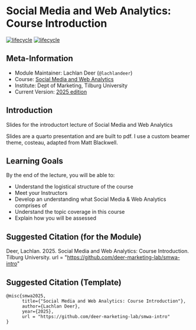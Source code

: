 # Social Media and Web Analytics: Course Introduction

[![lifecycle](https://img.shields.io/badge/lifecycle-stable-green.svg)](https://www.tidyverse.org/lifecycle/#stable)
[![lifecycle](https://img.shields.io/badge/version-2025-red.svg)]()


## Meta-Information

* Module Maintainer: Lachlan Deer (`@lachlandeer`)
* Course: [Social Media and Web Analytics](https://uvt.osiris-student.nl/#/onderwijscatalogus/extern/cursus/?collegejaar=huidig&taal=en&cursuscode=300459-M-6)
* Institute: Dept of Marketing, Tilburg University
* Current Version: [2025 edition](https://tisem-digital-marketing.github.io/2025-smwa)

## Introduction

Slides for the introductort lecture of Social Media and Web Analytics

Slides are a quarto presentation and are built to pdf. I use a custom beamer theme, costeau, adapted from Matt Blackwell.

## Learning Goals

By the end of the lecture, you will be able to:

* Understand the logistical structure of the course
* Meet your Instructors
* Develop an understanding what Social Media & Web Analytics comprises of
* Understand the topic coverage in this course
* Explain how you will be assessed

## Suggested Citation (for the Module)

Deer, Lachlan. 2025. Social Media and Web Analytics: Course Introduction.
Tilburg University.
url = "https://github.com/deer-marketing-lab/smwa-intro"

## Suggested Citation (Template)

```{r, engine='out', eval = FALSE}
@misc{smwa2025,
      title={"Social Media and Web Analytics: Course Introduction"},
      author={Lachlan Deer},
      year={2025},
      url = "https://github.com/deer-marketing-lab/smwa-intro"
}
```